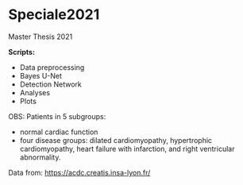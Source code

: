 # Speciale2021
Master Thesis 2021

**Scripts:**
- Data preprocessing
- Bayes U-Net
- Detection Network
- Analyses 
- Plots


OBS: Patients in 5 subgroups: 
- normal cardiac function 
- four disease groups: dilated cardiomyopathy, hypertrophic cardiomyopathy, heart failure with infarction, and right ventricular abnormality.  

Data from: https://acdc.creatis.insa-lyon.fr/

